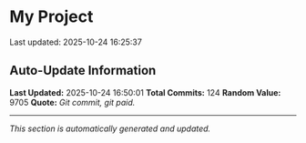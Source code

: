 # My Project


Last updated: 2025-10-24 16:25:37




























































































































## Auto-Update Information

**Last Updated:** 2025-10-24 16:50:01
**Total Commits:** 124
**Random Value:** 9705
**Quote:** _Git commit, git paid._

---
_This section is automatically generated and updated._